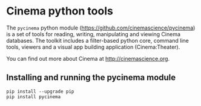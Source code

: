 # Cinema python tools

The `pycinema` python module (https://github.com/cinemascience/pycinema) is a set of tools for reading, writing, manipulating and viewing Cinema databases. The toolkit includes a filter-based python core, command line tools, viewers and a visual app building application (Cinema:Theater).

You can find out more about Cinema at http://cinemascience.org.

## Installing and running the pycinema module

```
pip install --upgrade pip
pip install pycinema
```
